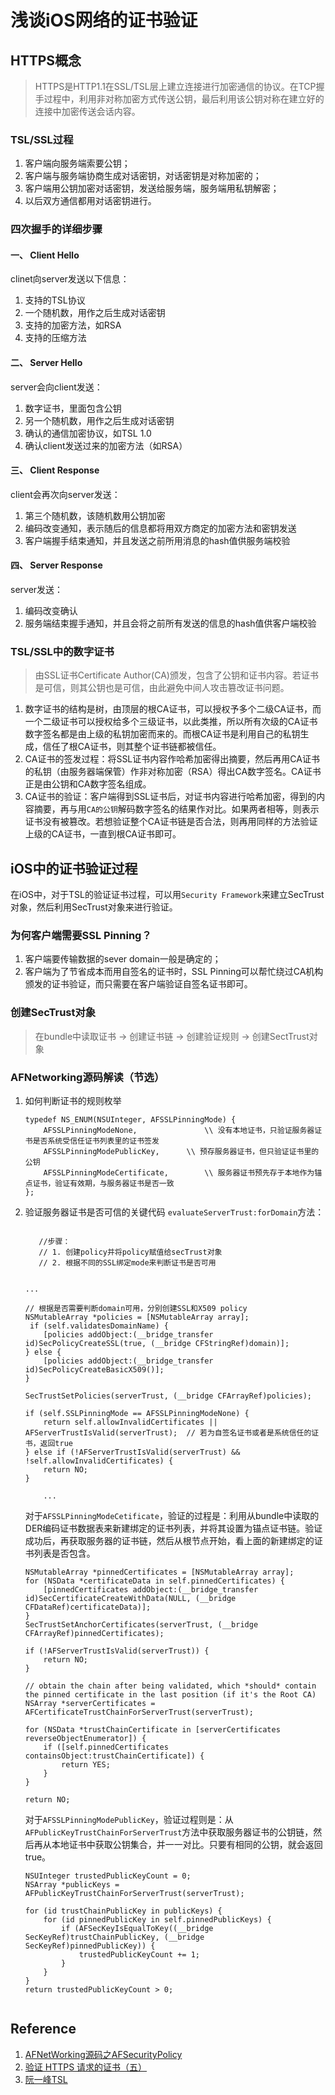 # 浅谈iOS网络的证书验证

## HTTPS概念
> HTTPS是HTTP1.1在SSL/TSL层上建立连接进行加密通信的协议。在TCP握手过程中，利用非对称加密方式传送公钥，最后利用该公钥对称在建立好的连接中加密传送会话内容。


### TSL/SSL过程
1. 客户端向服务端索要公钥；
2. 客户端与服务端协商生成对话密钥，对话密钥是对称加密的；
3. 客户端用公钥加密对话密钥，发送给服务端，服务端用私钥解密；
4. 以后双方通信都用对话密钥进行。

### 四次握手的详细步骤
#### 一、 Client Hello
clinet向server发送以下信息：

1. 支持的TSL协议
2. 一个随机数，用作之后生成对话密钥
3. 支持的加密方法，如RSA
4. 支持的压缩方法

#### 二、 Server Hello

server会向client发送：

1. 数字证书，里面包含公钥
2. 另一个随机数，用作之后生成对话密钥
3. 确认的通信加密协议，如TSL 1.0
4. 确认client发送过来的加密方法（如RSA）

#### 三、 Client Response

client会再次向server发送：

1. 第三个随机数，该随机数用公钥加密
2. 编码改变通知，表示随后的信息都将用双方商定的加密方法和密钥发送
3. 	客户端握手结束通知，并且发送之前所用消息的hash值供服务端校验

#### 四、 Server Response

server发送：

1. 编码改变确认
2. 服务端结束握手通知，并且会将之前所有发送的信息的hash值供客户端校验

### TSL/SSL中的数字证书
> 由SSL证书Certificate Author(CA)颁发，包含了公钥和证书内容。若证书是可信，则其公钥也是可信，由此避免中间人攻击篡改证书问题。

1. 数字证书的结构是树，由顶层的根CA证书，可以授权予多个二级CA证书，而一个二级证书可以授权给多个三级证书，以此类推，所以所有次级的CA证书数字签名都是由上级的私钥加密而来的。而根CA证书是利用自己的私钥生成，信任了根CA证书，则其整个证书链都被信任。
2. CA证书的签发过程：将SSL证书内容作哈希加密得出摘要，然后再用CA证书的私钥（由服务器端保管）作非对称加密（RSA）得出CA数字签名。CA证书正是由公钥和CA数字签名组成。
3. CA证书的验证：客户端得到SSL证书后，对证书内容进行哈希加密，得到的内容摘要，再与用`CA的公钥`解码数字签名的结果作对比。如果两者相等，则表示证书没有被篡改。若想验证整个CA证书链是否合法，则再用同样的方法验证上级的CA证书，一直到根CA证书即可。



## iOS中的证书验证过程
在iOS中，对于TSL的验证证书过程，可以用`Security Framework`来建立SecTrust对象，然后利用SecTrust对象来进行验证。

### 为何客户端需要SSL Pinning？
1. 客户端要传输数据的sever domain一般是确定的；
2. 客户端为了节省成本而用自签名的证书时，SSL Pinning可以帮忙绕过CA机构颁发的证书验证，而只需要在客户端验证自签名证书即可。

### 创建SecTrust对象
> 在bundle中读取证书 -> 创建证书链 -> 创建验证规则 -> 创建SectTrust对象


### AFNetworking源码解读（节选）

1. 如何判断证书的规则枚举

	```objc
	typedef NS_ENUM(NSUInteger, AFSSLPinningMode) {
	    AFSSLPinningModeNone,				\\ 没有本地证书，只验证服务器证书是否系统受信任证书列表里的证书签发
	    AFSSLPinningModePublicKey,		\\ 预存服务器证书，但只验证证书里的公钥
	    AFSSLPinningModeCertificate,		\\ 服务器证书预先存于本地作为锚点证书，验证有效期，与服务器证书是否一致
	};
	
	```
2. 验证服务器证书是否可信的关键代码
	```evaluateServerTrust:forDomain```方法：

	```objc

	   //步骤：
	   // 1. 创建policy并将policy赋值给secTrust对象
	   // 2. 根据不同的SSL绑定mode来判断证书是否可用

	
	...
	
	// 根据是否需要判断domain可用，分别创建SSL和X509 policy
	NSMutableArray *policies = [NSMutableArray array];
	 if (self.validatesDomainName) {
        [policies addObject:(__bridge_transfer id)SecPolicyCreateSSL(true, (__bridge CFStringRef)domain)];
    } else {
        [policies addObject:(__bridge_transfer id)SecPolicyCreateBasicX509()];
    }

    SecTrustSetPolicies(serverTrust, (__bridge CFArrayRef)policies);
	
    if (self.SSLPinningMode == AFSSLPinningModeNone) {
        return self.allowInvalidCertificates || AFServerTrustIsValid(serverTrust);  // 若为自签名证书或者是系统信任的证书，返回true
    } else if (!AFServerTrustIsValid(serverTrust) && !self.allowInvalidCertificates) {
        return NO;
    }
        
        ...
	```
	
	对于```AFSSLPinningModeCetificate```，验证的过程是：利用从bundle中读取的DER编码证书数据表来新建绑定的证书列表，并将其设置为锚点证书链。验证成功后，再获取服务器的证书链，然后从根节点开始，看上面的新建绑定的证书列表是否包含。
	
	```objc
	NSMutableArray *pinnedCertificates = [NSMutableArray array];
   for (NSData *certificateData in self.pinnedCertificates) {
        [pinnedCertificates addObject:(__bridge_transfer id)SecCertificateCreateWithData(NULL, (__bridge CFDataRef)certificateData)];
    }
    SecTrustSetAnchorCertificates(serverTrust, (__bridge CFArrayRef)pinnedCertificates);

	if (!AFServerTrustIsValid(serverTrust)) {
	    return NO;
	}
	
    // obtain the chain after being validated, which *should* contain the pinned certificate in the last position (if it's the Root CA)
    NSArray *serverCertificates = AFCertificateTrustChainForServerTrust(serverTrust);
    
    for (NSData *trustChainCertificate in [serverCertificates reverseObjectEnumerator]) {
        if ([self.pinnedCertificates containsObject:trustChainCertificate]) {
            return YES;
        }
    }
    
    return NO;
	```
	
	对于```AFSSLPinningModePublicKey```，验证过程则是：从`AFPublicKeyTrustChainForServerTrust`方法中获取服务器证书的公钥链，然后再从本地证书中获取公钥集合，并一一对比。只要有相同的公钥，就会返回true。
	
	```
    NSUInteger trustedPublicKeyCount = 0;
    NSArray *publicKeys = AFPublicKeyTrustChainForServerTrust(serverTrust);

    for (id trustChainPublicKey in publicKeys) {
        for (id pinnedPublicKey in self.pinnedPublicKeys) {
            if (AFSecKeyIsEqualToKey((__bridge SecKeyRef)trustChainPublicKey, (__bridge SecKeyRef)pinnedPublicKey)) {
                trustedPublicKeyCount += 1;
            }
        }
    }
    return trustedPublicKeyCount > 0;
        
	```
	



## Reference
1. [AFNetWorking源码之AFSecurityPolicy](https://segmentfault.com/a/1190000009199444)
2. [验证 HTTPS 请求的证书（五）](https://draveness.me/afnetworking5)
3. [阮一峰TSL](http://www.ruanyifeng.com/blog/2014/02/ssl_tls.html)